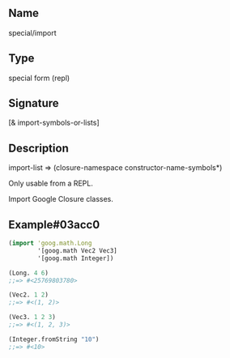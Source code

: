 ## Name
special/import

## Type
special form (repl)

## Signature
[& import-symbols-or-lists]

## Description

import-list => (closure-namespace constructor-name-symbols*)

Only usable from a REPL.

Import Google Closure classes.

## Example#03acc0

```clj
(import 'goog.math.Long
        '[goog.math Vec2 Vec3]
        '[goog.math Integer])

(Long. 4 6)
;;=> #<25769803780>

(Vec2. 1 2)
;;=> #<(1, 2)>

(Vec3. 1 2 3)
;;=> #<(1, 2, 3)>

(Integer.fromString "10")
;;=> #<10>
```
